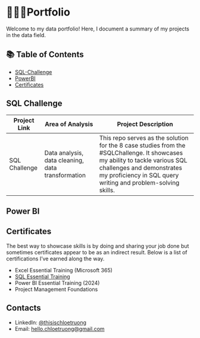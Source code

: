 # 👩🏻‍💻Portfolio
Welcome to my data portfolio! Here, I document a summary of my projects in the data field.
## 📚 Table of Contents
- [SQL-Challenge](https://github.com/thisisChloe/SQL-Challenge)
- [PowerBI](#PowerBI)
- [Certificates](#Certificates)
## SQL Challenge
|Project Link|Area of Analysis|Project Description|
|------------|----------------|-------------------|
|SQL Challenge|Data analysis, data cleaning, data transformation|This repo serves as the solution for the 8 case studies from the #SQLChallenge. It showcases my ability to tackle various SQL challenges and demonstrates my proficiency in SQL query writing and problem-solving skills.|

## Power BI

## Certificates

The best way to showcase skills is by doing and sharing your job done but sometimes certificates appear to be as an indirect result. Below is a list of certifications I’ve earned along the way.

- Excel Essential Training (Microsoft 365)
- [SQL Essential Training](https://github.com/user-attachments/files/21035122/CertificateOfCompletion_SQL.Essential.Training.pdf)
- Power BI Essential Training (2024)
- Project Management Foundations


## Contacts

- LinkedIn: [@thisischloetruong](https://www.linkedin.com/in/thisischloetruong/)
- Email: hello.chloetruong@gmail.com

